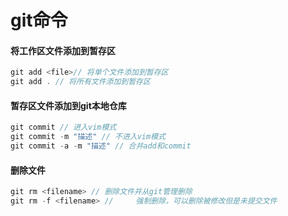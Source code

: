 # git命令

#### 将工作区文件添加到暂存区

```javascript
git add <file>// 将单个文件添加到暂存区
git add . // 将所有文件添加到暂存区
```

#### 暂存区文件添加到git本地仓库

```javascript
git commit // 进入vim模式
git commit -m "描述" // 不进入vim模式
git commit -a -m "描述" // 合并add和commit
```

#### 删除文件

```javascript
git rm <filename> // 删除文件并从git管理删除
git rm -f <filename> // 	强制删除，可以删除被修改但是未提交文件
```


